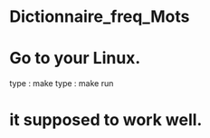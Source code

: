 # Dictionnaire_freq_Mots

# Go to your Linux.

type :  make
type :  make run 

# it supposed to work well.
